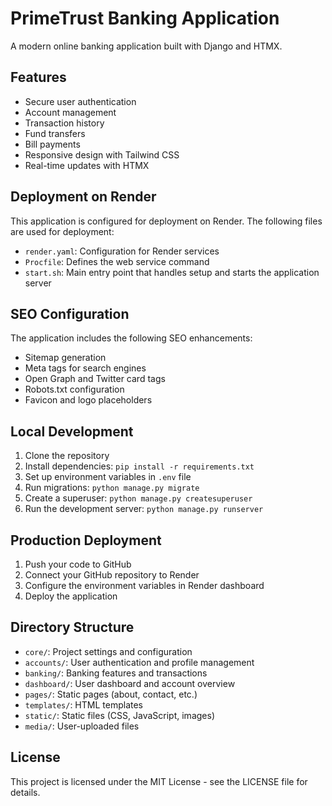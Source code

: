 # PrimeTrust Banking Application

A modern online banking application built with Django and HTMX.

## Features

- Secure user authentication
- Account management
- Transaction history
- Fund transfers
- Bill payments
- Responsive design with Tailwind CSS
- Real-time updates with HTMX

## Deployment on Render

This application is configured for deployment on Render. The following files are used for deployment:

- `render.yaml`: Configuration for Render services
- `Procfile`: Defines the web service command
- `start.sh`: Main entry point that handles setup and starts the application server

## SEO Configuration

The application includes the following SEO enhancements:

- Sitemap generation
- Meta tags for search engines
- Open Graph and Twitter card tags
- Robots.txt configuration
- Favicon and logo placeholders

## Local Development

1. Clone the repository
2. Install dependencies: `pip install -r requirements.txt`
3. Set up environment variables in `.env` file
4. Run migrations: `python manage.py migrate`
5. Create a superuser: `python manage.py createsuperuser`
6. Run the development server: `python manage.py runserver`

## Production Deployment

1. Push your code to GitHub
2. Connect your GitHub repository to Render
3. Configure the environment variables in Render dashboard
4. Deploy the application

## Directory Structure

- `core/`: Project settings and configuration
- `accounts/`: User authentication and profile management
- `banking/`: Banking features and transactions
- `dashboard/`: User dashboard and account overview
- `pages/`: Static pages (about, contact, etc.)
- `templates/`: HTML templates
- `static/`: Static files (CSS, JavaScript, images)
- `media/`: User-uploaded files

## License

This project is licensed under the MIT License - see the LICENSE file for details.
